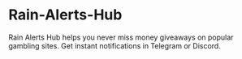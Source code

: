 # Rain-Alerts-Hub
Rain Alerts Hub helps you never miss money giveaways on popular gambling sites. Get instant notifications in Telegram or Discord.
